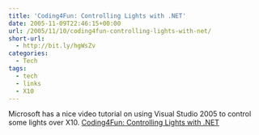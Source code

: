 ```yaml
---
title: 'Coding4Fun: Controlling Lights with .NET'
date: 2005-11-09T22:46:15+00:00
url: /2005/11/10/coding4fun-controlling-lights-with-net/
short-url:
  - http://bit.ly/hgWsZv
categories:
  - Tech
tags:
  - tech
  - links
  - X10
---
```

Microsoft has a nice video tutorial on using Visual Studio 2005 to control some lights over X10. [Coding4Fun: Controlling Lights with .NET](http://msdn.microsoft.com/coding4fun/diy/controlLights/default.aspx)